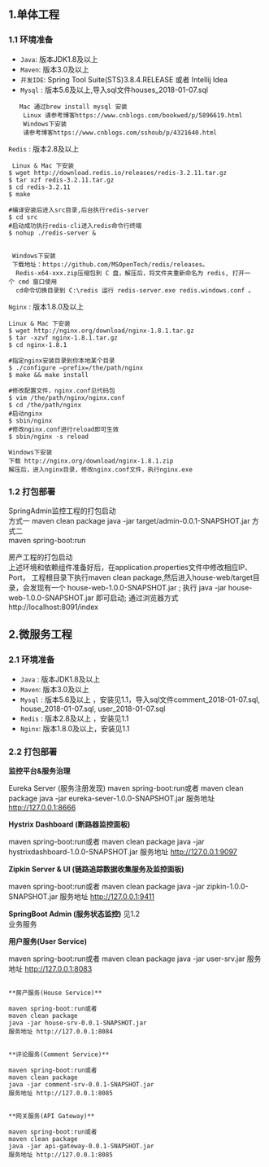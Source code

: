 ## 1.单体工程

### 1.1 环境准备
         
- `Java`:  版本JDK1.8及以上
- `Maven`:  版本3.0及以上
- `开发IDE`: Spring Tool Suite(STS)3.8.4.RELEASE 或者 Intellij  Idea
- `Mysql` :  版本5.6及以上,导入sql文件houses_2018-01-07.sql         
```Linux & Mac 下安装  
   Mac 通过brew install mysql 安装
    Linux 请参考博客https://www.cnblogs.com/bookwed/p/5896619.html
    Windows下安装   
    请参考博客https://www.cnblogs.com/sshoub/p/4321640.html
```

`Redis` :   版本2.8及以上

```
 Linux & Mac 下安装            
$ wget http://download.redis.io/releases/redis-3.2.11.tar.gz
$ tar xzf redis-3.2.11.tar.gz
$ cd redis-3.2.11
$ make

#编译安装后进入src目录,后台执行redis-server
$ cd src
#启动成功执行redis-cli进入redis命令行终端
$ nohup ./redis-server &


 Windows下安装            
 下载地址：https://github.com/MSOpenTech/redis/releases。
  Redis-x64-xxx.zip压缩包到 C 盘，解压后，将文件夹重新命名为 redis, 打开一个 cmd 窗口使用 
  cd命令切换目录到 C:\redis 运行 redis-server.exe redis.windows.conf 。
```

`Nginx` :   版本1.8.0及以上

```
Linux & Mac 下安装
$ wget http://nginx.org/download/nginx-1.8.1.tar.gz
$ tar -xzvf nginx-1.8.1.tar.gz
$ cd nginx-1.8.1

#指定nginx安装目录到你本地某个目录
$ ./configure —prefix=/the/path/nginx
$ make && make install

#修改配置文件，nginx.conf见代码包
$ vim /the/path/nginx/nginx.conf
$ cd /the/path/nginx
#启动nginx
$ sbin/nginx 
#修改nginx.conf进行reload即可生效
$ sbin/nginx -s reload

Windows下安装 
下载 http://nginx.org/download/nginx-1.8.1.zip
解压后，进入nginx目录，修改nginx.conf文件，执行nginx.exe

```
### 1.2 打包部署

SpringAdmin监控工程的打包启动     
  方式一
                maven clean package
                java -jar target/admin-0.0.1-SNAPSHOT.jar
  方式二               
                maven spring-boot:run

房产工程的打包启动  
                上述环境和依赖组件准备好后，在application.properties文件中修改相应IP、Port，
                工程根目录下执行maven clean package,然后进入house-web/target目录，会发现有一个
                house-web-1.0.0-SNAPSHOT.jar ;
                执行 java -jar  house-web-1.0.0-SNAPSHOT.jar 即可启动;
                通过浏览器方式http://localhost:8091/index


## 2.微服务工程
### 2.1 环境准备
         
- `Java`   :  版本JDK1.8及以上
- `Maven`:  版本3.0及以上
- `Mysql` :  版本5.6及以上 ，安装见1.1，导入sql文件comment_2018-01-07.sql, house_2018-01-07.sql, user_2018-01-07.sql
- `Redis` :   版本2.8及以上 ，安装见1.1
- `Nginx`:    版本1.8.0及以上，安装见1.1

### 2.2 打包部署

**监控平台&服务治理**

  Eureka Server (服务注册发现)
  maven spring-boot:run或者
  maven clean package
  java -jar eureka-sever-1.0.0-SNAPSHOT.jar
 服务地址 http://127.0.0.1:8666


**Hystrix Dashboard (断路器监控面板)**

  maven spring-boot:run或者
  maven clean package
  java -jar  hystrixdashboard-1.0.0-SNAPSHOT.jar
  服务地址 http://127.0.0.1:9097      

               
**Zipkin Server & UI (链路追踪数据收集服务及监控面板)**
   
 maven spring-boot:run或者
 maven clean package
 java -jar  zipkin-1.0.0-SNAPSHOT.jar
  服务地址 http://127.0.0.1:9411 

  
**SpringBoot Admin (服务状态监控)**
  见1.2                      
 业务服务
   
  
**用户服务(User Service)** 
  
  maven spring-boot:run或者
  maven clean package
  java -jar user-srv.jar
  服务地址 http://127.0.0.1:8083
  ```

**房产服务(House Service)**
 
  maven spring-boot:run或者
  maven clean package
  java -jar house-srv-0.0.1-SNAPSHOT.jar
  服务地址 http://127.0.0.1:8084
 

**评论服务(Comment Service)** 
  
  maven spring-boot:run或者 
  maven clean package
  java -jar comment-srv-0.0.1-SNAPSHOT.jar
  服务地址 http://127.0.0.1:8085
  

**网关服务(API Gateway)** 
  
  maven spring-boot:run或者
  maven clean package
  java -jar api-gateway-0.0.1-SNAPSHOT.jar
  服务地址 http://127.0.0.1:8085
  